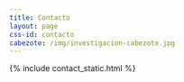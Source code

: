 ```yaml
---
title: Contacto
layout: page
css-id: contacto
cabezote: /img/investigacion-cabezote.jpg
---
```

{% include contact_static.html %}
